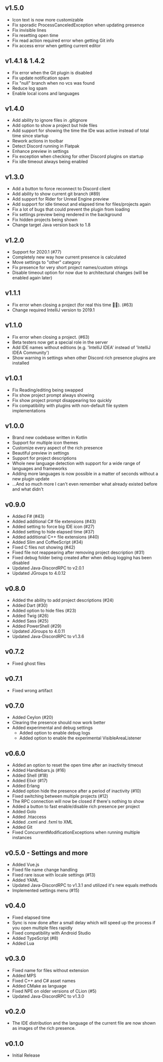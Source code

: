 ## v1.5.0
- Icon text is now more customizable
- Fix sporadic ProcessCanceledException when updating presence
- Fix invisible lines
- Fix resetting open time
- Fix read action required error when getting Git info
- Fix access error when getting current editor

## v1.4.1 & 1.4.2
- Fix error when the Git plugin is disabled
- Fix update notification spam
- Fix "null" branch when no vcs was found
- Reduce log spam
- Enable local icons and languages

## v1.4.0
- Add ability to ignore files in .gitignore
- Add option to show a project but hide files
- Add support for showing the time the IDe was active instead of total time since startup 
- Rework actions in toolbar
- Detect Discord running in Flatpak
- Enhance preview in settings
- Fix exception when checking for other Discord plugins on startup
- Fix idle timeout always being enabled

## v1.3.0
- Add a button to force reconnect to Discord client
- Add ability to show current git branch (#89)
- Add support for Rider for Unreal Engine preview
- Add support for idle timeout and elapsed time for files/projects again 
- Fix a lot of bugs that could prevent the plugin from loading
- Fix settings preview being rendered in the background
- Fix hidden projects being shown
- Change target Java version back to 1.8

## v1.2.0
- Support for 2020.1 (#77)
- Completely new way how current presence is calculated
- Move settings to "other" category 
- Fix presence for very short project names/custom strings
- Disable timeout option for now due to architectural changes (will be enabled again later)

## v1.1.1
- Fix error when closing a project (for real this time 🙏🏼). (#63)
- Change required IntelliJ version to 2019.1

## v1.1.0
- Fix error when closing a project. (#63)
- Beta testers now get a special role in the server
- Add IDE names without editions (e.g. 'IntelliJ IDEA' instead of 'IntelliJ IDEA Community')
- Show warning in settings when other Discord rich presence plugins are installed

## v1.0.1
- Fix Reading/editing being swapped
- Fix show project prompt always showing
- Fix show project prompt disappearing too quickly
- Fix compatibility with plugins with non-default file system implementations

## v1.0.0
- Brand new codebase written in Kotlin
- Support for multiple icon themes
- Customize every aspect of the rich presence
- Beautiful preview in settings
- Support for project descriptions
- Whole new language detection with support for a wide range of languages and frameworks 
- Adding more languages is now possible in a matter of seconds without a new plugin update  
- ...And so much more I can't even remember what already existed before and what didn't
 
## v0.9.0
- Added F# (#43)
- Added additional C# file extensions (#43)
- Added setting to force big IDE icon (#27)
- Added setting to hide elapsed time (#37)
- Added additional C++ file extensions (#40)
- Added Slim and CoffeeScript (#34)
- Fixed C files not showing (#42)
- Fixed file not reappearing after removing project description (#31)
- Fixed debug folder being created after when debug logging has been disabled
- Updated Java-DiscordRPC to v2.0.1
- Updated JGroups to 4.0.12

## v0.8.0
- Added the ability to add project descriptions (#24)
- Added Dart (#30)
- Added option to hide files (#23)
- Added Twig (#26)
- Added Sass (#25)
- Added PowerShell (#29)
- Updated JGroups to 4.0.11
- Updated Java-DiscordRPC to v1.3.6

## v0.7.2
- Fixed ghost files

## v0.7.1
- Fixed wrong artifact

## v0.7.0
- Added Ceylon (#20)
- Clearing the presence should now work better
- Added experimental and debug settings
  - Added option to enable debug logs
  - Added option to enable the experimental VisibleAreaListener

## v0.6.0
- Added an option to reset the open time after an inactivity timeout
- Added Handlebars.js (#16)
- Added Shell (#18)
- Added Elixir (#17)
- Added Erlang
- Added option hide the presence after a period of inactivity (#10)
- Fixed switching between multiple projects (#12)
- The RPC connection will now be closed if there's nothing to show
- Added a button to fast enable/disable rich presence per project
- Added Golo
- Added .htaccess
- Added .cxml and .fxml to XML
- Added Git
- Fixed ConcurrentModificationExceptions when running multiple instances

## v0.5.0 - Settings and more
- Added Vue.js
- Fixed file name change handling
- Fixed rare issue with locale settings (#13)
- Added YAML
- Updated Java-DiscordRPC to v1.3.1 and utilized it's new equals methods
- Implemented settings menu (#15)

## v0.4.0
- Fixed elapsed time
- Sync is now done after a small delay which will speed up the process if you open multiple files rapidly
- Fixed compatibility with Android Studio
- Added TypeScript (#8)
- Added Lua

## v0.3.0
- Fixed name for files without extension
- Added MPS
- Fixed C++ and C# asset names
- Added CMake as language
- Fixed NPE on older versions of CLion (#5)
- Updated Java-DiscordRPC to v1.3.0

## v0.2.0
- The IDE distribution and the language of the current file are now shown as images of the rich presence.

## v0.1.0
- Initial Release
